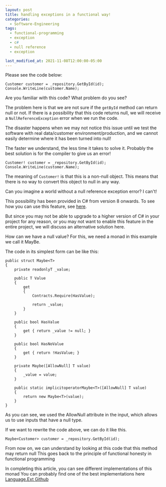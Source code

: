 ```yaml
---
layout: post
title: handling exceptions in a functional way!
categories:
  - Software-Engineering
tags:
  - functional-programming 
  - exception
  - c#
  - null reference
  - exception

last_modified_at: 2021-11-08T12:00:00-05:00
---
```


Please see the code below:

```
Customer customer = _repository.GetById(id);
Console.WriteLine(customer.Name);
```
Are you familiar with this code? What problem do you see?

The problem here is that we are not sure if the `getById` method can return null or not. If there is a possibility that this code returns null, we will receive a `NullReferenceException` error when we run the code.

The disaster happens when we may not notice this issue until we test the software with real data/customer environment/production, and we cannot easily determine where it has been turned into null!

The faster we understand, the less time it takes to solve it. Probably the best solution is for the compiler to give us an error!

```
Customer! customer = _repository.GetById(id);
Console.WriteLine(customer.Name);
```
The meaning of `Customer!` is that this is a non-null object. This means that there is no way to convert this object to null in any way.

Can you imagine a world without a null reference exception error? I can't!

This possibility has been provided in C# from version 8 onwards. To see how you can use this feature, see [here](https://docs.microsoft.com/en-us/dotnet/csharp/nullable-references).

But since you may not be able to upgrade to a higher version of C# in your project for any reason, or you may not want to enable this feature in the entire project, we will discuss an alternative solution here.

How can we have a null value?
For this, we need a monad in this example we call it MayBe.

The code in its simplest form can be like this:


```
public struct Maybe<T>
{
    private readonlyT _value;
 
    public T Value
    {
        get
        {
            Contracts.Require(HasValue);
 
            return _value;
        }
    }
 
    public bool HasValue
    {
        get { return _value != null; }
    }
 
    public bool HasNoValue
    {
        get { return !HasValue; }
    }
 
    private Maybe([AllowNull] T value)
    {
        _value = value;
    }
 
    public static implicitoperatorMaybe<T>([AllowNull] T value)
    {
        return new Maybe<T>(value);
    }
}
```
As you can see, we used the AllowNull attribute in the input, which allows us to use inputs that have a null type.

If we want to rewrite the code above, we can do it like this.

```
Maybe<Customer> customer = _repository.GetById(id);
```
From now on, we can understand by looking at this code that this method may return null
This goes back to the principle of functional honesty in functional programming

In completing this article, you can see different implementations of this monad
You can probably find one of the best implementations here
[Language.Ext Github](https://github.com/louthy/language-ext#null-reference-problem)

